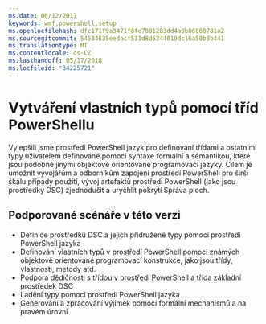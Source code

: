 ```yaml
---
ms.date: 06/12/2017
keywords: wmf,powershell,setup
ms.openlocfilehash: dfc171f9a3471f8fe7801283dd4a9b06860781a2
ms.sourcegitcommit: 54534635eedacf531d8d6344019dc16a50b8b441
ms.translationtype: MT
ms.contentlocale: cs-CZ
ms.lasthandoff: 05/17/2018
ms.locfileid: "34225721"
---
```

# <a name="creating-custom-types-using-powershell-classes"></a>Vytváření vlastních typů pomocí tříd PowerShellu

Vylepšili jsme prostředí PowerShell jazyk pro definování třídami a ostatními typy uživatelem definované pomocí syntaxe formální a sémantikou, které jsou podobné jinými objektově orientované programovací jazyky. Cílem je umožnit vývojářům a odborníkům zapojení prostředí PowerShell pro širší škálu případy použití, vývoj artefaktů prostředí PowerShell (jako jsou prostředky DSC) zjednodušit a urychlit pokrytí Správa ploch.

## <a name="supported-scenarios-in-this-release"></a>Podporované scénáře v této verzi

-   Definice prostředků DSC a jejich přidružené typy pomocí prostředí PowerShell jazyka
-   Definování vlastních typů v prostředí PowerShell pomocí známých objektově orientované programovací konstrukce, jako jsou třídy, vlastnosti, metody atd.
-   Podpora dědičnosti s třídou v prostředí PowerShell a třída základní prostředek DSC
-   Ladění typy pomocí prostředí PowerShell jazyka
-   Generování a zpracování výjimek pomocí formální mechanismů a na pravém úrovni
